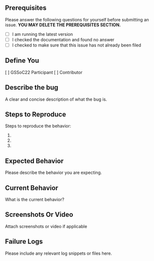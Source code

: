 ## Prerequisites

Please answer the following questions for yourself before submitting an issue. **YOU MAY DELETE THE PREREQUISITES SECTION.**

- [ ] I am running the latest version
- [ ] I checked the documentation and found no answer
- [ ] I checked to make sure that this issue has not already been filed

## Define You

[ ] GSSoC22 Participant
[ ] Contributor


## Describe the bug

A clear and concise description of what the bug is.

## Steps to Reproduce

Steps to reproduce the behavior:

1. 
2. 
3. 
 
## Expected Behavior

Please describe the behavior you are expecting.

## Current Behavior

What is the current behavior?

## Screenshots Or Video

Attach screenshots or video if applicable


## Failure Logs

Please include any relevant log snippets or files here.
